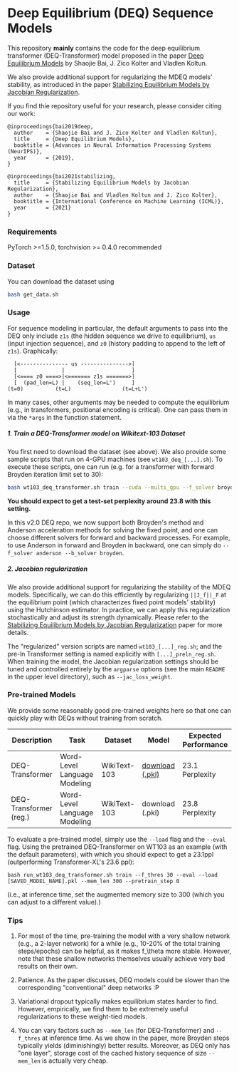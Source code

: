 # Deep Equilibrium (DEQ) Sequence Models

This repository __mainly__ contains the code for the deep equilibrium transformer (DEQ-Transformer) model proposed in the paper [Deep Equilibrium Models](https://arxiv.org/abs/1909.01377) by Shaojie Bai, J. Zico Kolter and Vladlen Koltun.

We also provide additional support for regularizing the MDEQ models' stability, as introduced in the paper [Stabilizing Equilibrium Models by Jacobian Regularization](https://arxiv.org/abs/2106.14342).

If you find thie repository useful for your research, please consider citing our work:

```
@inproceedings{bai2019deep,
  author    = {Shaojie Bai and J. Zico Kolter and Vladlen Koltun},
  title     = {Deep Equilibrium Models},
  booktitle = {Advances in Neural Information Processing Systems (NeurIPS)},
  year      = {2019},
}

@inproceedings{bai2021stabilizing,
  title     = {Stabilizing Equilibrium Models by Jacobian Regularization},
  author    = {Shaojie Bai and Vladlen Koltun and J. Zico Kolter},
  booktitle = {International Conference on Machine Learning (ICML)},
  year      = {2021}
}
```

### Requirements

PyTorch >=1.5.0, torchvision >= 0.4.0 recommended

### Dataset

You can download the dataset using 
```sh
bash get_data.sh
```

### Usage

For sequence modeling in particular, the default arguments to pass into the DEQ only include `z1s` (the hidden sequence we drive to equilibrium), 
`us` (input injection sequence), and `z0` (history padding to append to the left of `z1s`). Graphically:

```
  [<--------------- us --------------->]
  [              |                     ]         
  [<==== z0 ====>|<======= z1s =======>]
  [  (pad_len=L) |    (seq_len=L')     ]
(t=0)          (t=L)                (t=L+L')
```
In many cases, other arguments may be needed to compute the equilibrium (e.g., in transformers, positional encoding is critical). One can pass them in via the `*args` in the function statement.

##### 1. Train a DEQ-Transformer model on Wikitext-103 Dataset

You first need to download the dataset (see above). We also provide some sample scripts that run on 4-GPU machines (see `wt103_deq_[...].sh`). To execute these scripts, one can run (e.g. for a transformer with forward Broyden iteration limit set to 30):
```sh
bash wt103_deq_transformer.sh train --cuda --multi_gpu --f_solver broyden --f_thres 30 --b_thres 40
```
**You should expect to get a test-set perplexity around 23.8 with this setting.**

In this v2.0 DEQ repo, we now support both Broyden's method and Anderson acceleration methods for solving the fixed point, and one can choose different solvers for forward and backward processes. For example, to use Anderson in forward and Broyden in backward, one can simply do `--f_solver anderson --b_solver broyden`.

##### 2. Jacobian regularization
We also provide additional support for regularizing the stability of the MDEQ models. Specifically, we can do this efficiently by regularizing `||J_f||_F` at the equilibrium point (which characterizes fixed point models' stability) using the Hutchinson estimator. In practice, we can apply this regularization stochastically and adjust its strength dynamically. Please refer to the [Stabilizing Equilibrium Models by Jacobian Regularization](https://arxiv.org/abs/2106.14342) paper for more details.

The "regularized" version scripts are named `wt103_[...]_reg.sh`; and the pre-ln Transformer setting is named explicitly with `[...]_preln_reg.sh`. When training the model, the Jacobian regularization settings should be tuned and controlled entirely by the `argparse` options (see the main `README` in the upper level directory), such as `--jac_loss_weight`. 

### Pre-trained Models

We provide some reasonably good pre-trained weights here so that one can quickly play with DEQs without training from scratch.

| Description   | Task              | Dataset             | Model                                      | Expected Performance    |
| ------------- | ----------------- | ------------------- | ------------------------------------------ | ----------------------- |
| DEQ-Transformer | Word-Level Language Modeling | WikiText-103 | [download (.pkl)](https://drive.google.com/file/d/1lZx_sHt0-1gJVgXx90LDRizq3k-ZI0SW/view?usp=sharing) |   23.1 Perplexity   |
| DEQ-Transformer (reg.) | Word-Level Language Modeling | WikiText-103 | download (.pkl) |   23.8 Perplexity   |

To evaluate a pre-trained model, simply use the `--load` flag and the `--eval` flag. Using the pretrained DEQ-Transformer on WT103 as an example (with the default parameters), with which you should expect to get a 23.1ppl (outperforming Transformer-XL's 23.6 ppl):
```
bash run_wt103_deq_transformer.sh train --f_thres 30 --eval --load [SAVED_MODEL_NAME].pkl --mem_len 300 --pretrain_step 0
```
(i.e., at inference time, set the augmented memory size to 300 (which you can adjust to a different value).)


### Tips

1. For most of the time, pre-training the model with a very shallow network (e.g., a 2-layer network) for a while (e.g., 10-20% of the total training steps/epochs) can be helpful, as it makes f_\theta more stable. However, note that these shallow networks themselves usually achieve very bad results on their own.

2. Patience. As the paper discusses, DEQ models could be slower than the corresponding "conventional" deep networks :P

3. Variational dropout typically makes equilibrium states harder to find. However, empirically, we find them to be extremely useful regularizations to these weight-tied models.

4. You can vary factors such as `--mem_len` (for DEQ-Transformer) and `--f_thres` at inference time. As we show in the paper, more Broyden steps typically yields (diminishingly) better results. Moreover, as DEQ only has "one layer", storage cost of the cached history sequence of size `--mem_len` is actually very cheap.
